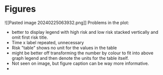 # Figures 
 ![[Pasted image 20240225063932.png]]
 Problems in the plot:
 - better to display legend with high risk and low risk stacked vertically and omit first risk title.
 - Time x label repeated, unnecessary
 - Risk "table" shows no unit for the values in the table 
 - might be better off transforming the number by colour to fit into above graph legend and then denote the units for the table itself.
 - Not seen on image, but figure caption can be way more informative.
 - 